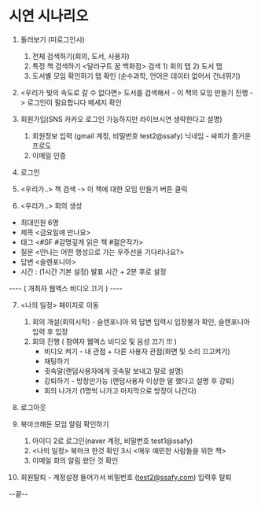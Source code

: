 # 시연 시나리오

1. 둘러보기 (미로그인시)
   1. 전체 검색하기(회의, 도서, 사용자) 
   2. 특정 책 검색하기 <달러구트 꿈 백화점> 검색 1) 회의 탭 2) 도서 탭 
   3. 도서별 모임 확인하기 탭 확인 (순수과학, 언어은 데이터 없어서 건너뛰기)

2. <우리가 빛의 속도로 갈 수 없다면> 도서를 검색해서 - 이 책의 모임 만들기 진행 -> 로그인이 필요합니다 메세지 확인

3. 회원가입(SNS 카카오 로그인 가능하지만 라이브시연 생략한다고 설명)
   1. 회원정보 입력 (gmail 계정, 비밀번호 test2@ssafy) 닉네임 - 싸피가 즐거운 프로도
   2. 이메일 인증

4. 로그인

5. <우리가..> 책 검색 -> 이 책에 대한 모임 만들기 버튼 클릭

6. <우리가..> 회의 생성

- 최대인원 6명
- 제목 <금요일에 만나요>
- 태그 <#SF #감명깊게 읽은 책 #젊은작가>
- 질문 <안나는 어떤 행성으로 가는 우주선을 기다리나요?>
- 답변 <슬렌포니아>
- 시간 : (1시간 기본 설정) 발표 시간 + 2분 후로 설정

---- ( 개최자 웹엑스 비디오 끄기 ) ----

7. <나의 일정> 페이지로 이동
   1. 회의 개설(회의시작) - 슬렌포니아 외 답변 입력시 입장불가 확인, 슬렌포니아 입력 후 입장
   2. 회의 진행 ( 참여자 웹엑스 비디오 및 음성 끄기 !!! )
      - 비디오 켜기 - 내 관점 + 다른 사용자 관점(화면 및 소리 끄고켜기)
      - 채팅하기 
      - 귓속말(랜덤사용자에게 귓속말 보내고 말로 설명)
      - 강퇴하기 - 방장만가능 (랜덤사용자 이상한 말 했다고 설명 후 강퇴)
      - 회의 나가기 (1명씩 나가고 마지막으로 방장이 나간다)

8. 로그아웃

9. 북마크해둔 모임 알림 확인하기
   1. 아이디 2로 로그인(naver 계정, 비밀번호 test1@ssafy)
   2. <나의 일정> 북마크 한것 확인 3시 <매우 예민한 사람들을 위한 책>
   3. 이메일 회의 알림 왔던 것 확인

10. 회원탈퇴 - 계정설정 들어가서 비밀번호 (test2@ssafy.com) 입력후 탈퇴

--끝--


